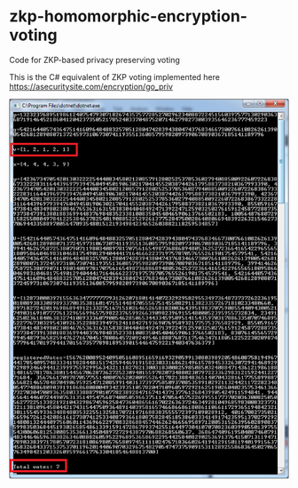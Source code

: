# zkp-homomorphic-encryption-voting
Code for ZKP-based privacy preserving voting 

This is the C# equivalent of ZKP voting implemented here https://asecuritysite.com/encryption/go_priv 

![alt text](https://github.com/blockpass-identity-lab/zkp-homomorphic-encryption-voting/blob/master/ZKP-Voting-2.png)
